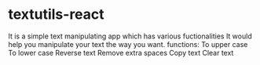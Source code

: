 # textutils-react
It is a simple text manipulating app which has various fuctionalities 
It would help you manipulate your text the way you want.
functions:
To upper case
To lower case
Reverse text
Remove extra spaces
Copy text 
Clear text 
